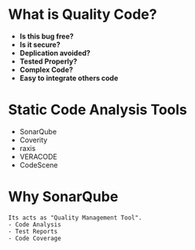# What is Quality Code?

- **Is this bug free?**
- **Is it secure?**
- **Deplication avoided?**
- **Tested Properly?**
- **Complex Code?**
- **Easy to integrate others code**

# Static Code Analysis Tools
- SonarQube
- Coverity
- raxis
- VERACODE
- CodeScene

# Why SonarQube
```
Its acts as "Quality Management Tool".
- Code Analysis
- Test Reports
- Code Coverage
```
